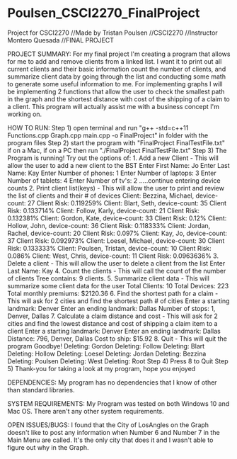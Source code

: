 # Poulsen_CSCI2270_FinalProject
Project for CSCI2270
//Made by Tristan Poulsen
//CSCI2270
//Instructor Montero Quesada
//FINAL PROJECT

PROJECT SUMMARY:
For my final project I'm creating a program that allows for
me to add and remove clients from a linked list. I want it to
print out all current clients and their basic information
count the number of clients, and summarize client data by going through the
list and conducting some math to generate some useful information to me.
For implementing graphs I will be implementing 2 functions that allow the
user to check the smallest path in the graph and the shortest distance
with cost of the shipping of a claim to a client. This program will actually
assist me with a business concept I'm working on.

HOW TO RUN:
Step 1) open terminal and run "g++ -std=c++11 Functions.cpp Graph.cpp  main.cpp -o FinalProject"
in folder with the program files
Step 2) start the program with "FinalProject FinalTestFile.txt" if on a Mac, if on a PC then run "./FinalProject FinalTestFile.txt"
Step 3) The Program is running! Try out the options of:
     1. Add a new Client - This will allow the user to add a new client to the BST
            Enter First Name:
            Jo
            Enter Last Name:
            Kay
            Enter Number of phones:
            1
            Enter Number of laptops:
            3
            Enter Number of tablets:
            4
            Enter Number of tv's:
            2
            .....continue entering device counts
     2. Print client list(keys) - This will allow the user to print and review the list of clients and their # of devices
             Client: Bezzina, Michael, device-count: 27 Client Risk: 0.119259%
             Client: Blart, Seth, device-count: 35 Client Risk: 0.133714%
             Client: Follow, Karly, device-count: 21 Client Risk: 0.132381%
             Client: Gordon, Kate, device-count: 33 Client Risk: 0.12%
             Client: Hollow, John, device-count: 36 Client Risk: 0.118333%
             Client: Jordan, Rachel, device-count: 20 Client Risk: 0.097%
             Client: Kay, Jo, device-count: 37 Client Risk: 0.092973%
             Client: Loesel, Michael, device-count: 30 Client Risk: 0.133333%
             Client: Poulsen, Tristan, device-count: 10 Client Risk: 0.086%
             Client: West, Chris, device-count: 11 Client Risk: 0.0963636%
     3. Delete a client - This will allow the user to delete a client from the list
            Enter Last Name:
            Kay
     4. Count the clients - This will call the count of the number of clients
            Tree contains: 9 clients.
     5. Summarize client data - This will summarize some client data for the user
            Total Clients: 10
            Total Devices: 223
            Total monthly premiums: $2120.36
     6. Find the shortest path for a claim - This will ask for 2 cities and find the shortest path # of cities
            Enter a starting landmark:
            Denver
            Enter an ending landmark:
            Dallas
            Number of stops: 1,  Denver,  Dallas
     7. Calculate a claim distance and cost - This will ask for 2 cities and find the lowest distance and cost of shipping a claim item to a client
            Enter a starting landmark:
            Denver
            Enter an ending landmark:
            Dallas
            Distance: 796, Denver, Dallas
            Cost to ship: $15.92
     8. Quit - This will quit the program
            Goodbye!
            Deleting: Gordon
            Deleting: Follow
            Deleting: Blart
            Deleting: Hollow
            Deleting: Loesel
            Deleting: Jordan
            Deleting: Bezzina
            Deleting: Poulsen
            Deleting: West
            Deleting: Root
Step 4) Press 8 to Quit
Step 5) Thank-you for taking a look at my program, hope you enjoyed

DEPENDENCIES:
My program has no dependencies that I know of other than standard libraries.

SYSTEM REQUIREMENTS:
My Program was tested on both Windows 10 and Mac OS. There aren't any other system requirements.

OPEN ISSUES/BUGS:
I found that the City of LosAngles on the Graph doesn't like to post any
information when Number 6 and Number 7 in the Main Menu are called. It's
the only city that does it and I wasn't able to figure out why in the Graph.